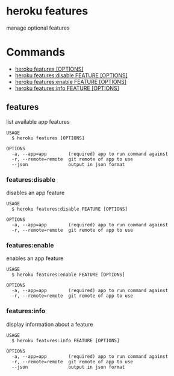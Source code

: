 heroku features
===============

manage optional features
# Commands

* [heroku features [OPTIONS]](#features)
* [heroku features:disable FEATURE [OPTIONS]](#featuresdisable)
* [heroku features:enable FEATURE [OPTIONS]](#featuresenable)
* [heroku features:info FEATURE [OPTIONS]](#featuresinfo)
## features

list available app features

```
USAGE
  $ heroku features [OPTIONS]

OPTIONS
  -a, --app=app        (required) app to run command against
  -r, --remote=remote  git remote of app to use
  --json               output in json format
```

### features:disable

disables an app feature

```
USAGE
  $ heroku features:disable FEATURE [OPTIONS]

OPTIONS
  -a, --app=app        (required) app to run command against
  -r, --remote=remote  git remote of app to use
```

### features:enable

enables an app feature

```
USAGE
  $ heroku features:enable FEATURE [OPTIONS]

OPTIONS
  -a, --app=app        (required) app to run command against
  -r, --remote=remote  git remote of app to use
```

### features:info

display information about a feature

```
USAGE
  $ heroku features:info FEATURE [OPTIONS]

OPTIONS
  -a, --app=app        (required) app to run command against
  -r, --remote=remote  git remote of app to use
  --json               output in json format
```
